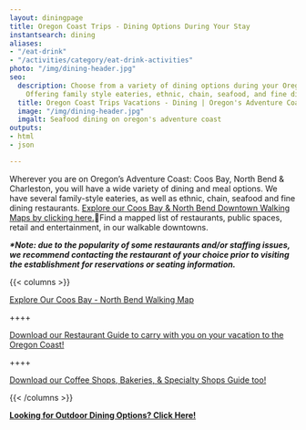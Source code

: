 ```yaml
---
layout: diningpage
title: Oregon Coast Trips - Dining Options During Your Stay
instantsearch: dining
aliases:
- "/eat-drink"
- "/activities/category/eat-drink-activities"
photo: "/img/dining-header.jpg"
seo:
  description: Choose from a variety of dining options during your Oregon Coast trip!
    Offering family style eateries, ethnic, chain, seafood, and fine dining restaurants.
  title: Oregon Coast Trips Vacations - Dining | Oregon's Adventure Coast
  image: "/img/dining-header.jpg"
  imgalt: Seafood dining on oregon's adventure coast
outputs:
- html
- json

---
```

Wherever you are on Oregon’s Adventure Coast: Coos Bay, North Bend & Charleston, you will have a wide variety of dining and meal options. We have several family-style eateries, as well as ethnic, chain, seafood and fine dining restaurants. [Explore our Coos Bay & North Bend Downtown Walking Maps by clicking here.](/img/walking-map-cbnb.pdf)Find a mapped list of restaurants, public spaces, retail and entertainment, in our walkable downtowns.

**_*Note: due to the popularity of some restaurants and/or staffing issues, we recommend contacting the restaurant of your choice prior to visiting the establishment for reservations or seating information._**

{{< columns >}}

[Explore Our Coos Bay - North Bend Walking Map](/img/walking-map-cbnb.pdf) 

\++++ 

[Download our Restaurant Guide to carry with you on your vacation to the Oregon Coast!](/img/Restaurants-BOOKLET.pdf)

\++++ 

[Download our Coffee Shops, Bakeries, & Specialty Shops Guide too!](/img/CoffeeShops-Bakery.pdf)

{{< /columns >}}

[**Looking for Outdoor Dining Options? Click Here!**](/blog/looking-for-outdoor-dining-options-coos-bay-north-bend-charleston-have-several-from-which-to-choose/)